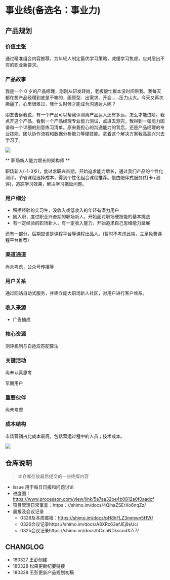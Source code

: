 # 事业线(备选名：事业力)

## 产品规划

### 价值主张

通过精准组合内容推荐，为年轻人制定最优学习策略，减缓学习焦虑，应对层出不穷的职业新要求。

### 产品故事

我是一个 0 岁的产品经理，刚刚从研发转岗，老板很忙根本没时间带我。我每天都在想产品经理到底是干嘛的，画原型、出需求、开会……压力山大。今天又再次撕逼了，心里很难过，我什么时候才能成为沟通达人呢？

朋友告诉我说，有一个产品可以帮我评测离产品达人还有多远，怎么才能进阶。我点开这个产品，看到一个产品经理专业能力测试，点进去测完，我得到一张能力图谱和一个详细的刻意练习清单。原来我担心的沟通能力的背后，还是产品经理的专业技能、团队协作流程和数据分析能力等硬技能。拿着这个解决方案我高高兴兴去学习了。

![](https://cdn-images-1.medium.com/max/1600/1*TtHzO53bt3goUAaQbRIeig.jpeg)


** 职场新人能力增长的架构师 **

职场新人(-1-3岁)，度过求职兴奋期，开始追求能力增长，通过我们产品的个性化测评，节省课程选择成本，得到个性化组合课程推荐。借由陪伴式服务(打卡+测评)，追踪学习效果，解决学习拖延问题。

### 用户细分

+ 积攒经验的实习生，没收入或低收入的年轻有潜力用户
+ 刚入职，度过职业兴奋期的职场新人，开始面对职场硬技能的基本挑战
+ 有一定经验的职场新人，有一定收入能力，开始追求自己思维能力延展

还有一部分，后期应该是课程平台等课程出品人。(暂时不考虑此端，立足免费课程平台推荐)

### 渠道通道

尚未考虑，公众号传播等

### 用户关系

通过网站自助式服务，并建立庞大职场新人社区，对用户进行客户维系。

### 收入来源

+ 广告抽成

### 核心资源

测评机制与自适应匹配算法

### 关键活动

尚未认真思考

早期用户

### 重要伙伴

尚未考虑

### 成本结构

市场营销占比成本最高，包括营运过程中的人员；技术成本。

![](https://ws2.sinaimg.cn/large/006tNc79ly1fpsg1ko2t6j31go0yqu0x.jpg)

## 仓库说明
> 本仓库存放最后提交的一些终版内容

+ issue 用于每日日报和问题讨论
+ 进度图：https://www.processon.com/view/link/5a7aa32be4b0812a0f0aadcf
+ 项目管理日常事宜：https：//shimo.im/docs/4QlhaZSErXo6nqZz/ 
+ 晨报及会议记录
	+ 0328及本周晨报：https://shimo.im/docs/pH8hFLZ3mmwn5HVt/ 
	+ 0326会议记录https://shimo.im/docs/A8XRc63efJEj8sUc/ 
	+ 0325会议记录https://shimo.im/docs/hCxinNDkscodXZr7/ 

## CHANGLOG
+ 180327 王彭创建
+ 180328 松果更新纪要链接
+ 180328 王彭更新产品规划初稿
